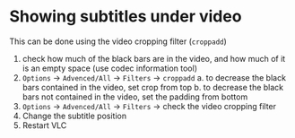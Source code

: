# Showing subtitles under video
This can be done using the video cropping filter (`croppadd`)
1.	check how much of the black bars are in the video, and how much of it is an empty space (use codec information tool)
2.	`Options` -> `Advenced/All` -> `Filters` -> `croppadd`
a.	to decrease the black bars contained in the video, set crop from top
b.	to decrease the black bars not contained in the video, set the padding from bottom
3.	`Options` -> `Advenced/All` -> `Filters` -> check the video cropping filter
4.	Change the subtitle position
5.	Restart VLC
